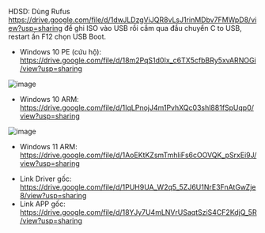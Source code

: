 HDSD: Dùng Rufus https://drive.google.com/file/d/1dwJLDzgViJQR8vLsJ1rinMDbv7FMWpD8/view?usp=sharing để ghi ISO vào USB rồi cắm qua đầu chuyển C to USB, restart ấn F12 chọn USB Boot.

- Windows 10 PE (cứu hộ): https://drive.google.com/file/d/18m2PqS1d0Ix_c6TX5cfbBRy5xvARNOGi/view?usp=sharing

![image](https://user-images.githubusercontent.com/58414694/165129631-91788183-26c7-405f-90f9-c4e1b8d45696.png)

- Windows 10 ARM: https://drive.google.com/file/d/1IqLPnojJ4m1PvhXQc03shl881fSpUqp0/view?usp=sharing

![image](https://user-images.githubusercontent.com/58414694/165143033-845956b8-91ea-4405-82a6-19b4b5a8e583.png)

- Windows 11 ARM: https://drive.google.com/file/d/1AoEKtKZsmTmhliFs6cOOVQK_pSrxEi9J/view?usp=sharing


* Link Driver gốc: https://drive.google.com/file/d/1PUH9UA_W2q5_5ZJ6U1NrE3FnAtGwZje8/view?usp=sharing
* Link APP gốc: https://drive.google.com/file/d/18YJy7U4mLNVrUSaqtSziS4CF2KdjQ_5R/view?usp=sharing
